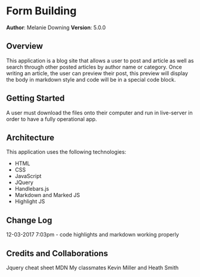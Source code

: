 # Form Building

**Author**: Melanie Downing
**Version**: 5.0.0

## Overview
This application is a blog site that allows a user to post and article as well as search through other posted articles by author name or category. Once writing an article, the user can preview their post, this preview will display the body in markdown style and code will be in a special code block.

## Getting Started
A user must download the files onto their computer and run in live-server in order to have a fully operational app.

## Architecture
This application uses the following technologies:
- HTML
- CSS
- JavaScript
- JQuery
- Handlebars.js
- Markdown and Marked JS
- Highlight JS

## Change Log
12-03-2017 7:03pm - code highlights and markdown working properly

## Credits and Collaborations
Jquery cheat sheet
MDN
My classmates Kevin Miller and Heath Smith
